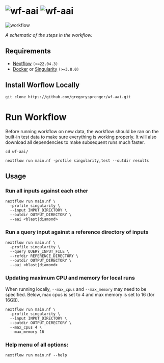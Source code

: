 # ![wf-aai](images/wf-aai_logo_light.png#gh-light-mode-only) ![wf-aai](images/wf-aai_logo_dark.png#gh-dark-mode-only)

![workflow](images/wf-aai_workflow.png)

_A schematic of the steps in the workflow._

## Requirements

- [Nextflow](https://www.nextflow.io/docs/latest/getstarted.html#installation) `(>=22.04.3)`
- [Docker](https://docs.docker.com/engine/installation/) or [Singularity](https://www.sylabs.io/guides/3.0/user-guide/) `(>=3.8.0)`

## Install Worflow Locally

```
git clone https://github.com/gregorysprenger/wf-aai.git
```

# Run Workflow

Before running workflow on new data, the workflow should be ran on the built-in test data to make sure everything is working properly. It will also download all dependencies to make subsequent runs much faster.

```
cd wf-aai/

nextflow run main.nf -profile singularity,test --outdir results
```

## Usage

### Run all inputs against each other

```
nextflow run main.nf \
  -profile singularity \
  --input INPUT_DIRECTORY \
  --outdir OUTPUT_DIRECTORY \
  --aai <blast|diamond>
```

### Run a query input against a reference directory of inputs

```
nextflow run main.nf \
  -profile singularity \
  --query QUERY_INPUT_FILE \
  --refdir REFERENCE_DIRECTORY \
  --outdir OUTPUT_DIRECTORY \
  --aai <blast|diamond>
```

### Updating maximum CPU and memory for local runs

When running locally, `--max_cpus` and `--max_memory` may need to be specified. Below, max cpus is set to 4 and max memory is set to 16 (for 16GB).

```
nextflow run main.nf \
  -profile singularity \
  --input INPUT_DIRECTORY \
  --outdir OUTPUT_DIRECTORY \
  --max_cpus 4 \
  --max_memory 16
```

### Help menu of all options:

```
nextflow run main.nf --help
```
